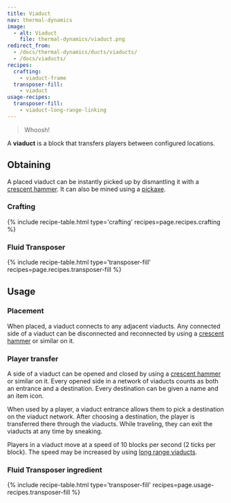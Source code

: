 ```yaml
---
title: Viaduct
nav: thermal-dynamics
image:
  - alt: Viaduct
    file: thermal-dynamics/viaduct.png
redirect_from:
  - /docs/thermal-dynamics/ducts/viaducts/
  - /docs/viaducts/
recipes:
  crafting:
    - viaduct-frame
  transposer-fill:
    - viaduct
usage-recipes:
  transposer-fill:
    - viaduct-long-range-linking
---
```


> Whoosh!


A **viaduct** is a block that transfers players between configured locations.


Obtaining
---------

A placed viaduct can be instantly picked up by dismantling it with a [crescent
hammer](/docs/crescent-hammer/). It can also be mined using a
[pickaxe](https://minecraft.gamepedia.com/Pickaxe).

### Crafting
{% include recipe-table.html type='crafting' recipes=page.recipes.crafting %}

### Fluid Transposer
{% include recipe-table.html type='transposer-fill' recipes=page.recipes.transposer-fill %}


Usage
-----

### Placement
When placed, a viaduct connects to any adjacent viaducts. Any connected side of
a viaduct can be disconnected and reconnected by using a [crescent
hammer](/docs/crescent-hammer/) or similar on it.

### Player transfer
A side of a viaduct can be opened and closed by using a [crescent
hammer](/docs/crescent-hammer/) or similar on it. Every opened side in a network
of viaducts counts as both an entrance and a destination. Every destination can
be given a name and an item icon.

When used by a player, a viaduct entrance allows them to pick a destination on
the viaduct network. After choosing a destination, the player is transferred
there through the viaducts. While traveling, they can exit the viaducts at any
time by sneaking.

Players in a viaduct move at a speed of 10 blocks per second (2 ticks per
block). The speed may be increased by using [long range
viaducts](/docs/long-range-viaduct/).


### Fluid Transposer ingredient
{% include recipe-table.html type='transposer-fill' recipes=page.usage-recipes.transposer-fill %}
